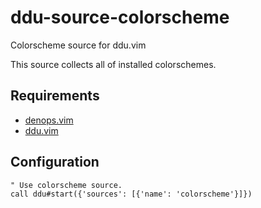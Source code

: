 # ddu-source-colorscheme

Colorscheme source for ddu.vim

This source collects all of installed colorschemes.

## Requirements

- [denops.vim](https://github.com/vim-denops/denops.vim)
- [ddu.vim](https://github.com/Shoguo/ddu.vim)

## Configuration

```vim
" Use colorscheme source.
call ddu#start({'sources': [{'name': 'colorscheme'}]})
```
